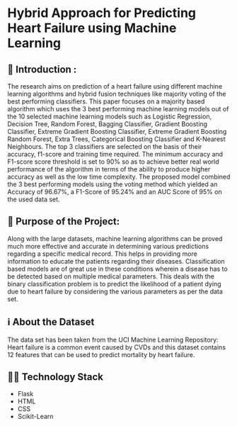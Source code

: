 # Hybrid Approach for Predicting Heart Failure using Machine Learning

## 📌 Introduction :
The research aims on prediction of a heart failure using different machine learning algorithms and hybrid fusion techniques like majority voting of the best performing classifiers. This paper focuses on a majority based algorithm which uses the 3 best performing machine learning models out of the 10 selected machine learning models such as Logistic Regression, Decision Tree, Random Forest, Bagging Classifier, Gradient Boosting Classifier, Extreme Gradient Boosting Classifier, Extreme Gradient Boosting Random Forest, Extra Trees, Categorical Boosting Classifier and K-Nearest Neighbours. The top 3 classifiers are selected on the basis of their accuracy, f1-score and training time required. The minimum accuracy and F1-score score threshold is set to 90% so as to achieve better real world performance of the algorithm in terms of the ability to produce higher accuracy as well as the low time complexity. The proposed model combined the 3 best performing models using the voting method which yielded an Accuracy of 96.67%, a F1-Score of  95.24% and an AUC Score of  95% on the used data set.

## 🎯 Purpose of the Project:
Along with the large datasets, machine learning algorithms can be proved much more effective and accurate in determining various predictions regarding a specific medical record. This helps in providing more information to educate the patients regarding their diseases. Classification based models are of great use in these conditions wherein a disease has to be detected based on multiple medical parameters. This deals with the binary classification problem is to predict the likelihood of a patient dying due to heart failure by considering the various parameters as per the data set.

## ℹ About the Dataset
The data set has been taken from the UCI Machine Learning Repository: Heart failure is a common event caused by CVDs and this dataset contains 12 features that can be used to predict mortality by heart failure.

## 👨‍💻 Technology Stack
- Flask
- HTML
- CSS
- Scikit-Learn
